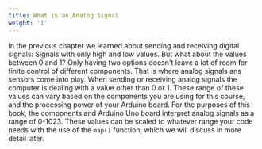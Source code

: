 ```yaml
---
title: What is an Analog Signal
weight: '1'
---
```

In the previous chapter we learned about sending and receiving digital signals: Signals with only high and low values. But what about the values between 0 and 1? Only having two options doesn't leave a lot of room for finite control of different components. That is where analog signals ans sensors come into play. When sending or receiving analog signals the computer is dealing with a value other than 0 or 1. These range of these values can vary based on the components you are using for this course, and the processing power of your Arduino board. For the purposes of this book, the components and Arduino Uno board interpret analog signals as a range of 0-1023. These values can be scaled to whatever range your code needs with the use of the `map()` function, which we will discuss in more detail later.